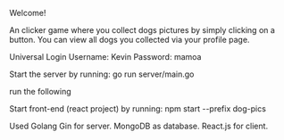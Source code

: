 Welcome!

An clicker game where you collect dogs pictures by simply clicking on a button.
You can view all dogs you collected via your profile page.

Universal Login
Username: Kevin
Password: mamoa

Start the server by running:
go run server/main.go

run the following

Start front-end (react project) by running:
npm start --prefix dog-pics

Used Golang Gin for server.
MongoDB as database.
React.js for client.